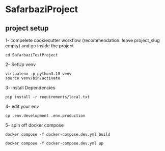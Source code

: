 # SafarbaziProject

## project setup

1- compelete cookiecutter workflow (recommendation: leave project_slug empty) and go inside the project
```
cd SafarbaziTestProject
```

2- SetUp venv
```
virtualenv -p python3.10 venv
source venv/bin/activate
```

3- install Dependencies
```
pip install -r requirements/local.txt
```

4- edit your env
```
cp .env.development .env.production
```

5- spin off docker compose
```
docker compose -f docker-compose.dev.yml build

docker compose -f docker-compose.dev.yml up
```
